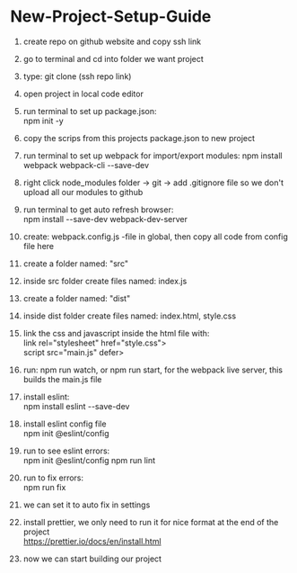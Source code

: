 # New-Project-Setup-Guide
1. create repo on github website and copy ssh link
2. go to terminal and cd into folder we want project
3. type: git clone (ssh repo link)
4. open project in local code editor
5. run terminal to set up package.json:  
npm init -y
6. copy the scrips from this projects package.json to new project
7. run terminal to set up webpack for import/export modules:
npm install webpack webpack-cli --save-dev

8. right click node_modules folder -> git -> add .gitignore file so we don't upload all our modules to github
9. run terminal to get auto refresh browser:
   <br />npm install --save-dev webpack-dev-server

10. create: webpack.config.js -file in global, then copy all code from config file here
11. create a folder named:  "src"
12. inside src folder create files named: index.js
13. create a folder named: "dist"
14. inside dist folder create files named: index.html, style.css
15. link the css and javascript inside the html file with:
    <br /> link rel="stylesheet" href="style.css">
    <br /> script src="main.js" defer></script>
16. run: npm run watch, or npm run start, for the webpack live server, this builds the main.js file
17. install eslint: 
<br> npm install eslint --save-dev
18. install eslint config file
<br> npm init @eslint/config
19. run to see eslint errors:
<br> npm init @eslint/config
npm run lint
20. run to fix errors:
<br> npm run fix
21. we can set it to auto fix in settings
22. install prettier, we only need to run it for nice format at the end of the project
<br>https://prettier.io/docs/en/install.html
23. now we can start building our project